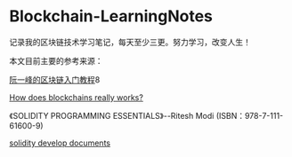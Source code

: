 # Blockchain-LearningNotes

记录我的区块链技术学习笔记，每天至少三更。努力学习，改变人生！

本文目前主要的参考来源：  

[阮一峰的区块链入门教程](http://www.ruanyifeng.com/blog/2017/12/blockchain-tutorial.html)8

[How does blockchains really works?](https://www.freecodecamp.org/news/how-does-blockchain-really-work-i-built-an-app-to-show-you-6b70cd4caf7d/)

《SOLIDITY PROGRAMMING ESSENTIALS》--Ritesh Modi (ISBN：978-7-111-61600-9)

[solidity develop documents](https://solidity-cn.readthedocs.io/zh/develop/introduction-to-smart-contracts.html)
